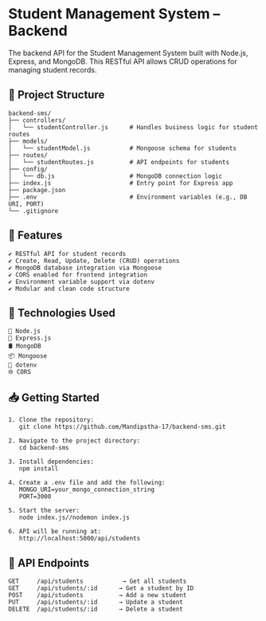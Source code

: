 # Student Management System – Backend

The backend API for the Student Management System built with Node.js, Express, and MongoDB. This RESTful API allows CRUD operations for managing student records.

## 📁 Project Structure

    backend-sms/
    ├── controllers/
    │   └── studentController.js      # Handles business logic for student routes
    ├── models/
    │   └── studentModel.js           # Mongoose schema for students
    ├── routes/
    │   └── studentRoutes.js          # API endpoints for students
    ├── config/
    │   └── db.js                     # MongoDB connection logic
    ├── index.js                      # Entry point for Express app
    ├── package.json
    ├── .env                          # Environment variables (e.g., DB URI, PORT)
    └── .gitignore

## 🚀 Features

    ✔️ RESTful API for student records
    ✔️ Create, Read, Update, Delete (CRUD) operations
    ✔️ MongoDB database integration via Mongoose
    ✔️ CORS enabled for frontend integration
    ✔️ Environment variable support via dotenv
    ✔️ Modular and clean code structure

## 🧰 Technologies Used

    🐢 Node.js
    🚂 Express.js
    🛢️ MongoDB
    📦 Mongoose
    🔐 dotenv
    🌐 CORS

## 📥 Getting Started

    1. Clone the repository:
       git clone https://github.com/Mandipstha-17/backend-sms.git

    2. Navigate to the project directory:
       cd backend-sms

    3. Install dependencies:
       npm install

    4. Create a .env file and add the following:
       MONGO_URI=your_mongo_connection_string
       PORT=3000

    5. Start the server:
       node index.js//nodemon index.js

    6. API will be running at:
       http://localhost:5000/api/students

## 🔌 API Endpoints

    GET     /api/students           → Get all students
    GET     /api/students/:id      → Get a student by ID
    POST    /api/students          → Add a new student
    PUT     /api/students/:id      → Update a student
    DELETE  /api/students/:id      → Delete a student


